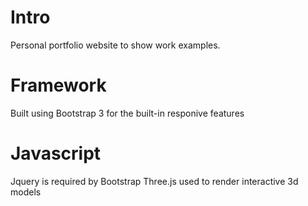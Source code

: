 # Intro
Personal portfolio website to show work examples.

# Framework
Built using Bootstrap 3 for the built-in responive features  
# Javascript
Jquery is required by Bootstrap
Three.js used to render interactive 3d models
